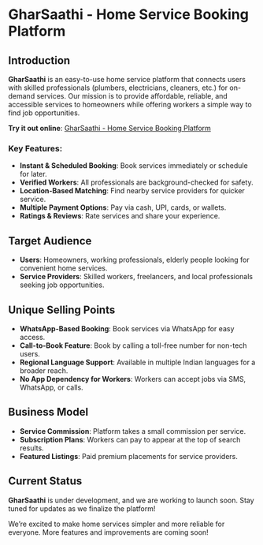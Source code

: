 # GharSaathi - Home Service Booking Platform

## Introduction

**GharSaathi** is an easy-to-use home service platform that connects users with skilled professionals (plumbers, electricians, cleaners, etc.) for on-demand services. Our mission is to provide affordable, reliable, and accessible services to homeowners while offering workers a simple way to find job opportunities.

**Try it out online**: [GharSaathi - Home Service Booking Platform](https://yashatgitt.github.io/GharSaathi/)

### Key Features:
- **Instant & Scheduled Booking**: Book services immediately or schedule for later.
- **Verified Workers**: All professionals are background-checked for safety.
- **Location-Based Matching**: Find nearby service providers for quicker service.
- **Multiple Payment Options**: Pay via cash, UPI, cards, or wallets.
- **Ratings & Reviews**: Rate services and share your experience.

## Target Audience
- **Users**: Homeowners, working professionals, elderly people looking for convenient home services.
- **Service Providers**: Skilled workers, freelancers, and local professionals seeking job opportunities.

## Unique Selling Points
- **WhatsApp-Based Booking**: Book services via WhatsApp for easy access.
- **Call-to-Book Feature**: Book by calling a toll-free number for non-tech users.
- **Regional Language Support**: Available in multiple Indian languages for a broader reach.
- **No App Dependency for Workers**: Workers can accept jobs via SMS, WhatsApp, or calls.

## Business Model
- **Service Commission**: Platform takes a small commission per service.
- **Subscription Plans**: Workers can pay to appear at the top of search results.
- **Featured Listings**: Paid premium placements for service providers.

## Current Status
**GharSaathi** is under development, and we are working to launch soon. Stay tuned for updates as we finalize the platform!

We’re excited to make home services simpler and more reliable for everyone. More features and improvements are coming soon!
